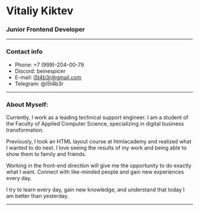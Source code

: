 # Vitaliy Kiktev

### Junior Frontend Developer

---

### Contact info

* Phone: +7 (999)-204-00-79
* Discord: beinespicer
* E-mail: i5t4b3r@gmail.com
* Telegram: @i5t4b3r

---

### About Myself:

Currently, I work as a leading technical support engineer.
I am a student of the Faculty of Applied Computer Science, specializing in digital business transformation.

Previously, I took an HTML layout course at htmlacademy and realized what I wanted to do next. 
I love seeing the results of my work and being able to show them to family and friends.

Working in the front-end direction will give me the opportunity to do exactly what I want. 
Connect with like-minded people and gain new experiences every day.

I try to learn every day, gain new knowledge, and understand that today I am better than yesterday.

---

